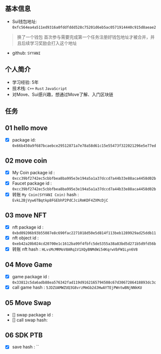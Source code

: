 ## 基本信息
- Sui钱包地址: `0xfc564ea4a511ed9316a0fddfddd528c75201d6eb5ac0571914440c915d8aeae2`
> 换了一个钱包
> 首次参与需要完成第一个任务注册好钱包地址才被合并，并且后续学习奖励会打入这个地址
- github: `SYYANI`

## 个人简介
- 学习经验: 5年
- 技术栈: `C++` `Rust` `JavaScript`
- 对Move、Sui感兴趣，想通过Move了解、入门区块链

## 任务

##   01 hello move  
- [x] package id: `0x66b450a9f687bcaebce29512871a7e78a58d61c15e55473f322021296e5e77ed`

##   02 move coin
- [x] My Coin package id : `0xcc39bf2742ec5cbbfbea8ba995e3e194a5a1a37dccd7a44b33e88aca4458d02b`
- [x] Faucet package id : `0xcc39bf2742ec5cbbfbea8ba995e3e194a5a1a37dccd7a44b33e88aca4458d02b`
- [x] 转账 `My Coin(SYYANI Coin)` hash : `EvkL2BjVyw6TBqtkp8FGEbhP2PdCJciRmKDF4ZXMcDjC`

##   03 move NFT
- [x] nft package id : `0xbd09206b93b55087e8c690fac2271018d50e5d814f113beb1289929ad25ddb11`
- [x] nft object id : `0xeb42a20b024cd20700e1c1612ba99f4fbfc5de5355a38a83bd5d271b5d9fd56b`
- [x] 转账 nft hash : `HLvsMcMRMoV8ARq1V1XQyBNMdWi54KqrwVbFW1Lyn6V8`

##   04 Move Game
- [x] game package id : `0x33812c5da6adb88ea576342fad119d9162165794508c67d3067286418893dc3c`
- [x] call game hash : `5JDZUAMWZUQ3G8vrzMmGb2dJHwAYTEjPWntwBNjNNkKU`

##   05 Move Swap
- [] swap package id :
- [] call swap hash:

##   06 SDK PTB
- [x] save hash : ``

